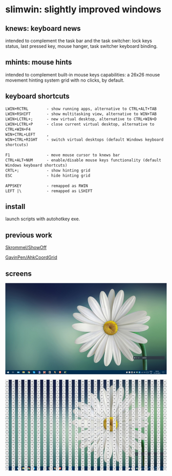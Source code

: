 # slimwin: slightly improved windows

## knews: keyboard news
intended to complement the task bar and the task switcher: lock keys status, last pressed key, mouse hanger, task switcher keyboard binding.

## mhints: mouse hints
intended to complement built-in mouse keys capabilities: a 26x26 mouse movement hinting system grid with no clicks, by default.

## keyboard shortcuts
```
LWIN+RCTRL        - show running apps, alternative to CTRL+ALT+TAB
LWIN+RSHIFT       - show multitasking view, alternative to WIN+TAB
LWIN+LCTRL+;      - new virtual desktop, alternative to CTRL+WIN+D
LWIN+LCTRL+P      - close current virtual desktop, alternative to CTRL+WIN+F4
WIN+CTRL+LEFT     ,
WIN+CTRL+RIGHT    - switch virtual desktops (default Windows keyboard shortcuts)

F1                - move mouse cursor to knews bar
CTRL+ALT+NUM      - enable/disable mouse keys functionality (default Windows keyboard shortcuts)
CRTL+;            - show hinting grid
ESC               - hide hinting grid

APPSKEY           - remapped as RWIN
LEFT |\           - remapped as LSHIFT
```

## install
launch scripts with autohotkey exe.

## previous work
[Skrommel/ShowOff](https://www.dcmembers.com/skrommel/download/showoff/)

[GavinPen/AhkCoordGrid](https://github.com/GavinPen/AhkCoordGrid/)
 
## screens
![knews](screens/knews_screen.png)

![mhints](screens/mhints_screen.png)
